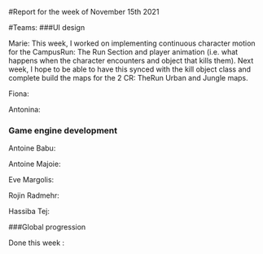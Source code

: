 #Report for the week of November 15th 2021


#Teams:
###UI design


Marie: This week, I worked on implementing continuous character motion for the CampusRun: The Run Section and player animation (i.e. what happens when the character encounters and object that kills them). Next week, I hope to be able to have this synced with the kill object class and complete build the maps for the 2 CR: TheRun Urban and Jungle maps.


Fiona:

Antonina: 

### Game engine development

Antoine Babu:



Antoine Majoie:



Eve Margolis:



Rojin Radmehr:



Hassiba Tej: 


###Global progression



Done this week :
